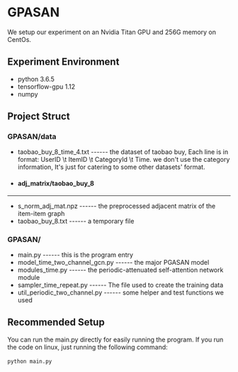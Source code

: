 # GPASAN
We setup our experiment on an Nvidia Titan GPU and 256G memory on CentOs. 

Experiment Environment
-------
* python 3.6.5
* tensorflow-gpu 1.12
* numpy

Project Struct
------
### GPASAN/data
* taobao_buy_8_time_4.txt  ------ the dataset of taobao buy, Each line is in format: UserID \t ItemID \t CategoryId \t Time. we don't use the category information, It's just for catering to some other datasets' format.

* #### adj_matrix/taobao_buy_8 
------
* s_norm_adj_mat.npz  ------ the preprocessed adjacent matrix of the item-item graph
* taobao_buy_8.txt  ------ a temporary file

### GPASAN/
* main.py                   ------ this is the program entry
* model_time_two_channel_gcn.py             ------ the major PGASAN model
* modules_time.py                  ------ the periodic-attenuated self-attention network module
* sampler_time_repeat.py                  ------ The file used to create the training data
* util_periodic_two_channel.py                  ------ some helper and test functions we used

Recommended Setup
------
You can run the main.py directly for easily running the program. 
If you run the code on linux, just running the following command:<br>
<br>
      `python main.py`
